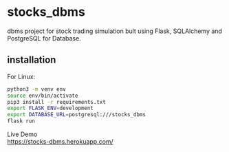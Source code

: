 # stocks_dbms
dbms project for stock trading simulation bult using Flask, SQLAlchemy and PostgreSQL for Database.<br/>
## installation
For Linux:<br/>
```bash
python3 -m venv env
source env/bin/activate
pip3 install -r requirements.txt
export FLASK_ENV=development
export DATABASE_URL=postgresql:///stocks_dbms
flask run
```

Live Demo
<br />
https://stocks-dbms.herokuapp.com/
